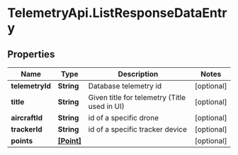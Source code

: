 # TelemetryApi.ListResponseDataEntry

## Properties

Name | Type | Description | Notes
------------ | ------------- | ------------- | -------------
**telemetryId** | **String** | Database telemetry id | [optional] 
**title** | **String** | Given title for telemetry (Title used in UI) | [optional] 
**aircraftId** | **String** | id of a specific drone | [optional] 
**trackerId** | **String** | id of a specific tracker device | [optional] 
**points** | [**[Point]**](Point.md) |  | [optional] 


